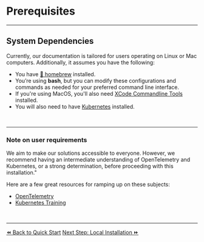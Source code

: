 # Prerequisites
----
## System Dependencies
Currently, our documentation is tailored for users operating on Linux or Mac computers. Additionally, it assumes you have the following:
  - You have <a href="https://brew.sh/" target="_blank">🍺 homebrew</a> installed.
  - You’re using __bash__, but you can modify these configurations and commands as needed for your preferred command line interface.
  - If you're using MacOS, you'll also need <a href="https://mac.install.guide/commandlinetools/" target="_blank">XCode Commandline Tools</a> installed.
  - You will also need to have <a href="https://kubernetes.io/releases/download/" target="_blank">Kubernetes</a> installed.

</br >

----
### Note on user requirements
We aim to make our solutions accessible to everyone. However, we recommend having an intermediate understanding of OpenTelemetry and Kubernetes, or a strong determination, before proceeding with this installation."

Here are a few great resources for ramping up on these subjects:
* [OpenTelemetry](https://opentelemetry.io/docs/getting-started/)
* [Kubernetes Training](https://kubernetes.io/training/)

</br >

----


<span class="left"><a href="./quick-start.md">⏪ Back to Quick Start</a></span>
<span class="right"><a href="./install.md">Next Step: Local Installation ⏩</a></span>


